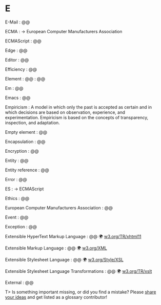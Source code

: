 # E

E-Mail
: @@

ECMA
: → European Computer Manufacturers Association

ECMAScript
: @@

Edge
: @@

Editor
: @@

Efficiency
: @@

Element
: @@
: @@

Em
: @@

Emacs
: @@

Empiricism
: A model in which only the past is accepted as certain and in which decisions are based on observation, experience, and experimentation. Empiricism is based on the concepts of transparency, inspection, and adaptation.

Empty element
: @@

Encapsulation
: @@

Encryption
: @@

Entity
: @@

Entity reference
: @@

Error
: @@

ES
: → ECMAScript

Ethics
: @@

European Computer Manufacturers Association
: @@

Event
: @@

Exception
: @@

Extensible HyperText Markup Language
: @@ 🌍 [w3.org/TR/xhtml11](https://www.w3.org/TR/xhtml11/)

Extensible Markup Language
: @@ 🌍 [w3.org/XML](https://www.w3.org/XML/)

Extensible Stylesheet Language
: @@ 🌍 [w3.org/Style/XSL](https://www.w3.org/Style/XSL/)

Extensible Stylesheet Language Transformations
: @@ 🌍 [w3.org/TR/xslt](https://www.w3.org/TR/xslt/)

External
: @@

T> Is something important missing, or did you find a mistake? Please [share your ideas](https://github.com/j9t/web-development-glossary/blob/master/manuscript/e.md) and get listed as a glossary contributor!